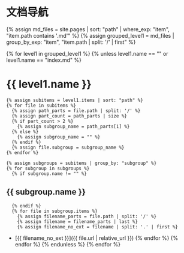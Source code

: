 # 文档导航

{% assign md_files = site.pages | sort: "path" | where_exp: "item", "item.path contains '.md'" %}
{% assign grouped_level1 = md_files | group_by_exp: "item", "item.path | split: '/' | first" %}

{% for level1 in grouped_level1 %}
  {% unless level1.name == "" or level1.name == "index.md" %}
# {{ level1.name }}

    {% assign subitems = level1.items | sort: "path" %}
    {% for file in subitems %}
      {% assign path_parts = file.path | split: '/' %}
      {% assign part_count = path_parts | size %}
      {% if part_count > 2 %}
        {% assign subgroup_name = path_parts[1] %}
      {% else %}
        {% assign subgroup_name = "" %}
      {% endif %}
      {% assign file.subgroup = subgroup_name %}
    {% endfor %}

    {% assign subgroups = subitems | group_by: "subgroup" %}
    {% for subgroup in subgroups %}
      {% if subgroup.name != "" %}
## {{ subgroup.name }}
      {% endif %}
      {% for file in subgroup.items %}
        {% assign filename_parts = file.path | split: '/' %}
        {% assign filename = filename_parts | last %}
        {% assign filename_no_ext = filename | split: '.' | first %}
- [{{ filename_no_ext }}]({{ file.url | relative_url }})
      {% endfor %}
    {% endfor %}
  {% endunless %}
{% endfor %}
